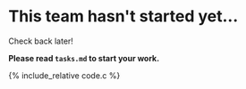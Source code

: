# This team hasn't started yet...

Check back later!

**Please read `tasks.md` to start your work.**
 
{% include_relative code.c %}
